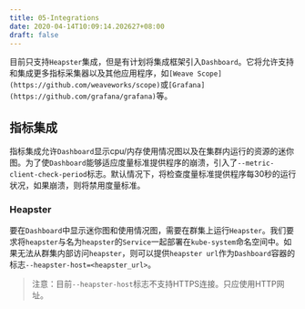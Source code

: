 ```yaml
---
title: 05-Integrations
date: 2020-04-14T10:09:14.202627+08:00
draft: false
---
```


目前只支持`Heapster`集成，但是有计划将集成框架引入`Dashboard`。它将允许支持和集成更多指标采集器以及其他应用程序，如`[Weave Scope](https://github.com/weaveworks/scope)`或`[Grafana](https://github.com/grafana/grafana)`等。

## 指标集成

指标集成允许`Dashboard`显示cpu/内存使用情况图以及在集群内运行的资源的迷你图。为了使`Dashboard`能够适应度量标准提供程序的崩溃，引入了`--metric-client-check-period`标志。默认情况下，将检查度量标准提供程序每30秒的运行状况，如果崩溃，则将禁用度量标准。

### Heapster

要在`Dashboard`中显示迷你图和使用情况图，需要在群集上运行`Heapster`。我们要求将`heapster`与名为`heapster`的`Service`一起部署在`kube-system`命名空间中。如果无法从群集内部访问`heapster`，则可以提供`heapster url`作为`Dashboard`容器的标志`--heapster-host=<heapster_url>`。

> 注意：目前`--heapster-host`标志不支持HTTPS连接。只应使用HTTP网址。
